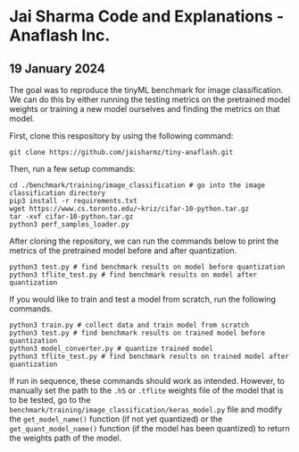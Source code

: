 # Jai Sharma Code and Explanations - Anaflash Inc.

## 19 January 2024
The goal was to reproduce the tinyML benchmark for image classification. We can do this by either running the testing metrics on the pretrained model weights or training a new model ourselves and finding the metrics on that model. 

First, clone this respository by using the following command:
```
git clone https://github.com/jaisharmz/tiny-anaflash.git
```

Then, run a few setup commands:
```
cd ./benchmark/training/image_classification # go into the image classification directory
pip3 install -r requirements.txt
wget https://www.cs.toronto.edu/~kriz/cifar-10-python.tar.gz
tar -xvf cifar-10-python.tar.gz
python3 perf_samples_loader.py
```

After cloning the repository, we can run the commands below to print the metrics of the pretrained model before and after quantization. 
```
python3 test.py # find benchmark results on model before quantization
python3 tflite_test.py # find benchmark results on model after quantization
```
If you would like to train and test a model from scratch, run the following commands.
```
python3 train.py # collect data and train model from scratch
python3 test.py # find benchmark results on trained model before quantization
python3 model_converter.py # quantize trained model
python3 tflite_test.py # find benchmark results on trained model after quantization
```
If run in sequence, these commands should work as intended. However, to manually set the path to the `.h5` or `.tflite` weights file of the model that is to be tested, go to the `benchmark/training/image_classification/keras_model.py` file and modify the `get_model_name()` function (if not yet quantized) or the `get_quant_model_name()` function (if the model has been quantized) to return the weights path of the model. 
